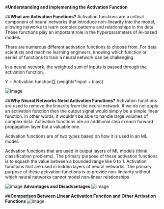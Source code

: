#**Understanding and Implementing the Activation Function**

##**What are Activation Functions?**
Activation functions are a critical component of neural networks that introduce non-linearity into the model, allowing networks to learn complex patterns and relationships in the data. These functions play an important role in the hyperparameters of AI-based models. 

There are numerous different activation functions to choose from. For data scientists and machine learning engineers, knowing which function or series of functions to train a neural network can be challenging. 

In a neural network, the weighted sum of inputs is passed through the activation function.

Y = Activation function(∑ (weights*input + bias))

![image](https://github.com/TasnimNiger/Deep-Learning-Resources/assets/85071596/ff9d94a2-3435-4431-823e-e7c913538b8c)

##**Why Neural Networks Need Activation Functions?**
Activation functions are used to remove the linearity from the neural network. If we do not apply an activation function then the output signal would simply be a simple linear function. In other words, it wouldn’t be able to handle large volumes of complex data. Activation functions are an additional step in each forward propagation layer but a valuable one. 


Activation functions are of two types based on how it is used in an ML model.

Activation functions that are used in output layers of ML models (think classification problems). The primary purpose of these activation functions is to squash the value between a bounded range like 0 to 1.
Activation functions that are used in hidden layers of neural networks. The primary purpose of these activation functions is to provide non-linearity without which neural networks cannot model non-linear relationships.

![image](https://github.com/TasnimNiger/Deep-Learning-Resources/assets/85071596/f1a54291-a281-4a71-9db4-ec5e75fc0033)
**Advantages and Disadvantages**
![image](https://github.com/TasnimNiger/Deep-Learning-Resources/assets/85071596/9609a39e-ca9b-41bf-bc82-8eb3b967255b)

##**Comparison Between Linear Activation Function and Other Activation Functions**
![image](https://github.com/TasnimNiger/Deep-Learning-Resources/assets/85071596/978a0327-28c9-4afa-817f-365e918c6a59)
